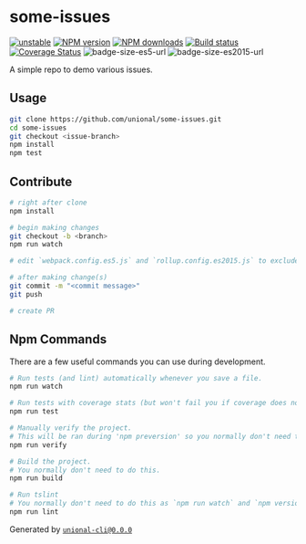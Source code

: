 # some-issues

[![unstable][unstable-image]][unstable-url]
[![NPM version][npm-image]][npm-url]
[![NPM downloads][downloads-image]][downloads-url]
[![Build status][travis-image]][travis-url]
[![Coverage Status][coveralls-image]][coveralls-url]
![badge-size-es5-url]
![badge-size-es2015-url]

A simple repo to demo various issues.

## Usage

```sh
git clone https://github.com/unional/some-issues.git
cd some-issues
git checkout <issue-branch>
npm install
npm test
```

## Contribute

```sh
# right after clone
npm install

# begin making changes
git checkout -b <branch>
npm run watch

# edit `webpack.config.es5.js` and `rollup.config.es2015.js` to exclude dependencies for the bundle if needed

# after making change(s)
git commit -m "<commit message>"
git push

# create PR
```

## Npm Commands

There are a few useful commands you can use during development.

```sh
# Run tests (and lint) automatically whenever you save a file.
npm run watch

# Run tests with coverage stats (but won't fail you if coverage does not meet criteria)
npm run test

# Manually verify the project.
# This will be ran during 'npm preversion' so you normally don't need to run this yourself.
npm run verify

# Build the project.
# You normally don't need to do this.
npm run build

# Run tslint
# You normally don't need to do this as `npm run watch` and `npm version` will automatically run lint for you.
npm run lint
```

Generated by [`unional-cli@0.0.0`](https://github.com/unional/unional-cli)

[unstable-image]: http://badges.github.io/stability-badges/dist/unstable.svg
[unstable-url]: http://github.com/badges/stability-badges
[npm-image]: https://img.shields.io/npm/v/some-issues.svg?style=flat
[npm-url]: https://npmjs.org/package/some-issues
[downloads-image]: https://img.shields.io/npm/dm/some-issues.svg?style=flat
[downloads-url]: https://npmjs.org/package/some-issues
[travis-image]: https://img.shields.io/travis/unional/some-issues.svg?style=flat
[travis-url]: https://travis-ci.org/unional/some-issues
[coveralls-image]: https://coveralls.io/repos/github/unional/some-issues/badge.svg
[coveralls-url]: https://coveralls.io/github/unional/some-issues
[badge-size-es5-url]: http://img.badgesize.io/unional/some-issues/master/dist/some-issues.es5.js.svg?label=es5_size
[badge-size-es2015-url]: http://img.badgesize.io/unional/some-issues/master/dist/some-issues.es2015.js.svg?label=es2015_size
